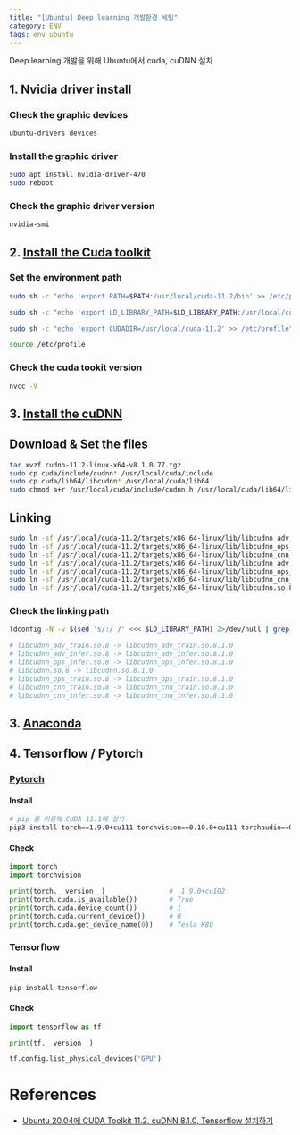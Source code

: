 ```yaml
---
title: "[Ubuntu] Deep learning 개발환경 세팅"
category: ENV
tags: env ubuntu
---
```


Deep learning 개발을 위해 Ubuntu에서 cuda, cuDNN 설치

<!--more-->

## 1. Nvidia driver install

### Check the graphic devices

```sh
ubuntu-drivers devices
```

### Install the graphic driver

```sh
sudo apt install nvidia-driver-470
sudo reboot
```

### Check the graphic driver version

```sh
nvidia-smi
```

## 2. [Install the Cuda toolkit](https://developer.nvidia.com/cuda-toolkit-archive)

### Set the environment path

```sh
sudo sh -c "echo 'export PATH=$PATH:/usr/local/cuda-11.2/bin' >> /etc/profile"

sudo sh -c "echo 'export LD_LIBRARY_PATH=$LD_LIBRARY_PATH:/usr/local/cuda-11.2/lib64' >> /etc/profile"

sudo sh -c "echo 'export CUDADIR=/usr/local/cuda-11.2' >> /etc/profile"

source /etc/profile
```

### Check the cuda tookit version

```sh
nvcc -V
```

## 3. [Install the cuDNN](https://developer.nvidia.com/cudnn)

## Download & Set the files

```sh
tar xvzf cudnn-11.2-linux-x64-v8.1.0.77.tgz
sudo cp cuda/include/cudnn* /usr/local/cuda/include
sudo cp cuda/lib64/libcudnn* /usr/local/cuda/lib64
sudo chmod a+r /usr/local/cuda/include/cudnn.h /usr/local/cuda/lib64/libcudnn*
```

## Linking

```sh
sudo ln -sf /usr/local/cuda-11.2/targets/x86_64-linux/lib/libcudnn_adv_train.so.8.1.0 /usr/local/cuda-11.2/targets/x86_64-linux/lib/libcudnn_adv_train.so.8
sudo ln -sf /usr/local/cuda-11.2/targets/x86_64-linux/lib/libcudnn_ops_infer.so.8.1.0  /usr/local/cuda-11.2/targets/x86_64-linux/lib/libcudnn_ops_infer.so.8
sudo ln -sf /usr/local/cuda-11.2/targets/x86_64-linux/lib/libcudnn_cnn_train.so.8.1.0  /usr/local/cuda-11.2/targets/x86_64-linux/lib/libcudnn_cnn_train.so.8
sudo ln -sf /usr/local/cuda-11.2/targets/x86_64-linux/lib/libcudnn_adv_infer.so.8.1.0  /usr/local/cuda-11.2/targets/x86_64-linux/lib/libcudnn_adv_infer.so.8
sudo ln -sf /usr/local/cuda-11.2/targets/x86_64-linux/lib/libcudnn_ops_train.so.8.1.0  /usr/local/cuda-11.2/targets/x86_64-linux/lib/libcudnn_ops_train.so.8
sudo ln -sf /usr/local/cuda-11.2/targets/x86_64-linux/lib/libcudnn_cnn_infer.so.8.1.0 /usr/local/cuda-11.2/targets/x86_64-linux/lib/libcudnn_cnn_infer.so.8
sudo ln -sf /usr/local/cuda-11.2/targets/x86_64-linux/lib/libcudnn.so.8.1.0  /usr/local/cuda-11.2/targets/x86_64-linux/lib/libcudnn.so.8
```

### Check the linking path

```sh
ldconfig -N -v $(sed 's/:/ /' <<< $LD_LIBRARY_PATH) 2>/dev/null | grep libcudnn

# libcudnn_adv_train.so.8 -> libcudnn_adv_train.so.8.1.0
# libcudnn_adv_infer.so.8 -> libcudnn_adv_infer.so.8.1.0
# libcudnn_ops_infer.so.8 -> libcudnn_ops_infer.so.8.1.0
# libcudnn.so.8 -> libcudnn.so.8.1.0
# libcudnn_ops_train.so.8 -> libcudnn_ops_train.so.8.1.0
# libcudnn_cnn_train.so.8 -> libcudnn_cnn_train.so.8.1.0
# libcudnn_cnn_infer.so.8 -> libcudnn_cnn_infer.so.8.1.0
```

## 3. [Anaconda](https://www.anaconda.com/products/individual-d#Downloads)

## 4. Tensorflow / Pytorch

### [Pytorch](https://pytorch.org/get-started/locally/)

#### Install

```sh
# pip 를 이용해 CUDA 11.1에 설치
pip3 install torch==1.9.0+cu111 torchvision==0.10.0+cu111 torchaudio==0.9.0 -f https://download.pytorch.org/whl/torch_stable.html
```

#### Check

```py
import torch
import torchvision

print(torch.__version__)                #  1.9.0+cu102
print(torch.cuda.is_available())        # True
print(torch.cuda.device_count())        # 1
print(torch.cuda.current_device())      # 0
print(torch.cuda.get_device_name(0))    # Tesla K80
```

### Tensorflow

#### Install

```sh
pip install tensorflow
```

#### Check

```py
import tensorflow as tf

print(tf.__version__)

tf.config.list_physical_devices('GPU')
```

# References

- [Ubuntu 20.04에 CUDA Toolkit 11.2, cuDNN 8.1.0, Tensorflow 설치하기](https://webnautes.tistory.com/1428)
